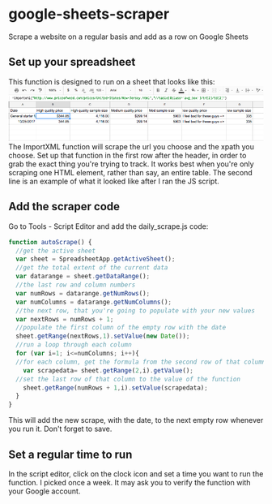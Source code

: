# google-sheets-scraper
Scrape a website on a regular basis and add as a row on Google Sheets
## Set up your spreadsheet
This function is designed to run on a sheet that looks like this:
![Spreadsheet](https://github.com/codeEye0123/google-sheets-scrape/blob/main/Screen%20Shot%202017-10-25%20at%202.11.46%20PM.png)
The ImportXML function will scrape the url you choose and the xpath you choose.
Set up that function in the first row after the header, in order to grab the exact thing you're trying to track. It works best when you're only scraping one HTML element, rather than say, an entire table. The second line is an example of what it looked like after I ran the JS script.

## Add the scraper code
Go to Tools - Script Editor and add the daily_scrape.js code:
```javascript
function autoScrape() {
  //get the active sheet
  var sheet = SpreadsheetApp.getActiveSheet();
  //get the total extent of the current data
  var datarange = sheet.getDataRange();
  //the last row and column numbers
  var numRows = datarange.getNumRows();
  var numColumns = datarange.getNumColumns();
  //the next row, that you're going to populate with your new values
  var nextRows = numRows + 1;
  //populate the first column of the empty row with the date
  sheet.getRange(nextRows,1).setValue(new Date());
  //run a loop through each column
  for (var i=1; i<=numColumns; i++){
  //for each column, get the formula from the second row of that column
    var scrapedata= sheet.getRange(2,i).getValue();
  //set the last row of that column to the value of the function
    sheet.getRange(numRows + 1,i).setValue(scrapedata);
  }
}
```
This will add the new scrape, with the date, to the next empty row whenever you run it. Don't forget to save.

## Set a regular time to run

In the script editor, click on the clock icon and set a time you want to run the function. I picked once a week.
It may ask you to verify the function with your Google account. 
